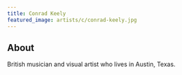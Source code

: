 ```yaml
---
title: Conrad Keely
featured_image: artists/c/conrad-keely.jpg
---
```

## About

British musician and visual artist who lives in Austin, Texas.

